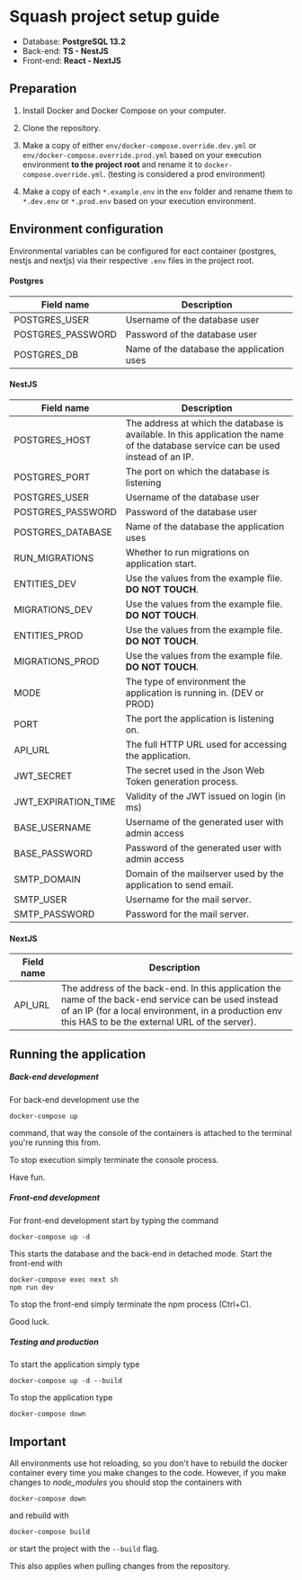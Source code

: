 # Squash project setup guide

* Database: **PostgreSQL 13.2**
* Back-end: **TS - NestJS**
* Front-end: **React - NextJS**
## Preparation
1. Install Docker and Docker Compose on your computer.

2. Clone the repository.

3. Make a copy of either `env/docker-compose.override.dev.yml` or `env/docker-compose.override.prod.yml`  based on your execution environment **to the project root** and rename it to `docker-compose.override.yml`. (testing is considered a prod environment)

4. Make a copy of each `*.example.env` in the `env` folder and rename them to `*.dev.env` or `*.prod.env` based on your execution environment.

## Environment configuration 
Environmental variables can be configured for eact container (postgres, nestjs and nextjs) via their respective `.env` files in the project root.

#### Postgres
Field name | Description
-----------|------------
POSTGRES_USER | Username of the database user
POSTGRES_PASSWORD | Password of the database user
POSTGRES_DB | Name of the database the application uses  

#### NestJS
Field name | Description
-----------|------------
POSTGRES_HOST | The address at which the database is available. In this application the name of the database service can be used instead of an IP.
POSTGRES_PORT | The port on which the database is listening
POSTGRES_USER | Username of the database user
POSTGRES_PASSWORD | Password of the database user
POSTGRES_DATABASE | Name of the database the application uses 
RUN_MIGRATIONS | Whether to run migrations on application start.
ENTITIES_DEV | Use the values from the example file. **DO NOT TOUCH**.
MIGRATIONS_DEV | Use the values from the example file. **DO NOT TOUCH**.
ENTITIES_PROD | Use the values from the example file. **DO NOT TOUCH**.
MIGRATIONS_PROD | Use the values from the example file. **DO NOT TOUCH**.
MODE | The type of environment the application is running in. (DEV or PROD)
PORT | The port the application is listening on.
API_URL | The full HTTP URL used for accessing the application.
JWT_SECRET | The secret used in the Json Web Token generation process.
JWT_EXPIRATION_TIME | Validity of the JWT issued on login (in ms)
BASE_USERNAME | Username of the generated user with admin access
BASE_PASSWORD | Password of the generated user with admin access
SMTP_DOMAIN | Domain of the mailserver used by the application to send email.
SMTP_USER | Username for the mail server.
SMTP_PASSWORD | Password for the mail server.
#### NextJS
Field name | Description
-----------|------------
API_URL | The address of the back-end. In this application the name of the back-end service can be used instead of an IP (for a local environment, in a production env this HAS to be the external URL of the server).

## Running the application

##### Back-end development
For back-end development use the 
```
docker-compose up
```
command, that way the console of the containers is attached to the terminal you're running this from.

To stop execution simply terminate the console process.

Have fun.

##### Front-end development
For front-end development start by typing the command
```
docker-compose up -d
```
This starts the database and the back-end in detached mode.
Start the front-end with
```
docker-compose exec next sh
npm run dev
```

To stop the front-end simply terminate the npm process (Ctrl+C).

Good luck.

##### Testing and production
To start the application simply type
```
docker-compose up -d --build
```

To stop the application type
```
docker-compose down
```

## Important
All environments use hot reloading, so you don't have to rebuild the docker container every time you make changes to the code. However, if you make changes to *node_modules* you should stop the containers with 
```
docker-compose down
```
and rebuild with
```
docker-compose build
```
or start the project with the `--build` flag.

This also applies when pulling changes from the repository.


